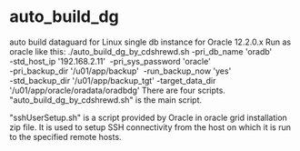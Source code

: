 # auto_build_dg
auto build dataguard for Linux single db instance for Oracle 12.2.0.x
Run as oracle like this:
./auto_build_dg_by_cdshrewd.sh -pri_db_name 'oradb'  \
-std_host_ip '192.168.2.11'  -pri_sys_password 'oracle' \
-pri_backup_dir '/u01/app/backup'  -run_backup_now 'yes' \
-std_backup_dir '/u01/app/backup_tgt' -target_data_dir '/u01/app/oracle/oradata/oradbdg'
There are four scripts.
"auto_build_dg_by_cdshrewd.sh" is the main script.

"sshUserSetup.sh" is a script provided by Oracle in oracle grid installation zip file.
It is used to setup SSH connectivity from the host on which it is run to the specified remote hosts.
